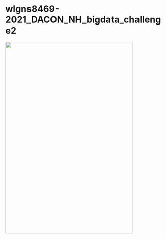 # wlgns8469-2021_DACON_NH_bigdata_challenge2


<img src="https://user-images.githubusercontent.com/52642474/143968139-a0452b67-2854-49ac-a1a7-1fa1a54e1a3a.jpg" width="400" height="600"/>
